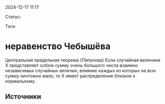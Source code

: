 2024-12-17 11:17

Статус:

Тэги:
# неравенство Чебышёва

Центральная предельная теорема (Ляпунова)
Если случайная величина X представляет собою сумму очень большого числа взаимно независимых случайных величин, влияние каждых из которых на всю сумму ничтожно мало, то X имеет распределение близкое к нормальному.
## Источники